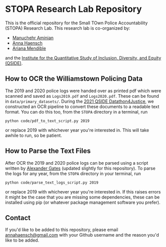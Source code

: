# STOPA Research Lab Repository

This is the official repository for the Small TOwn Police Accountability (STOPA) Research Lab. This research lab is co-organized by: 
* [Manuchehr Aminian](https://www.cpp.edu/~maminian/)
* [Anna Haensch](https://annahaensch.com)
* [Ariana Mendible](https://www.arianamendible.com/)

and the [Institute for the Quantitative Study of Inclusion, Diversity, and Equity (QSIDE)](https://qsideinstitute.org/).

## How to OCR the Williamstown Policing Data

The 2019 and 2020 police logs were handed over as printed pdf which were scanned and saved as `Logs2019.pdf` and `Logs2020.pdf`.  These can be found in `data/primary_datasets/`.  During the [2021 QSIDE Datathon4Justice](https://qsideinstitute.org/events/datathon4justice/), we constructed an OCR pipeline to convert these documents to a readable text format. You can do this too, from the `STOPA` directory in a terminal, run

```
python code/pdf_to_text_script.py 2019
```

or replace 2019 with whichever year you're interested in.  This will take awhile to run, so be patient.

## How to Parse the Text Files

After OCR the 2019 and 2020 police logs can be parsed using a script written by [Alexander Gates](https://github.com/ajgates42) (updated slightly for this repository).  To parse the logs for any year, from the `STOPA` directory in your terminal, run

```
python code/parse_text_logs_script.py 2019

```
or replace 2019 with whichever year you're interested in.  If this raises errors it might be the case that you are missing some dependencies, these can be installed using pip (or whatever package management software you prefer).

## Contact

If you'd like to be added to this repository, please email annahaensch@gmail.com with your Github username and the reason you'd like to be added. 